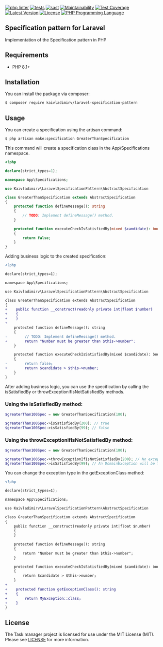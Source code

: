[![php linter](https://github.com/kaivladimirv/laravel-specification-pattern/actions/workflows/linter-check.yml/badge.svg)](https://github.com/kaivladimirv/laravel-specification-pattern/actions/workflows/linter-check.yml)
[![tests](https://github.com/kaivladimirv/laravel-specification-pattern/actions/workflows/tests-check.yml/badge.svg)](https://github.com/kaivladimirv/laravel-specification-pattern/actions/workflows/tests-check.yml)
[![sast](https://github.com/kaivladimirv/laravel-specification-pattern/actions/workflows/semgrep.yml/badge.svg)](https://github.com/kaivladimirv/laravel-specification-pattern/actions/workflows/semgrep.yml)
[![Maintainability](https://api.codeclimate.com/v1/badges/9b3cf2b0022c1d836063/maintainability)](https://codeclimate.com/github/kaivladimirv/laravel-specification-pattern/maintainability)
[![Test Coverage](https://api.codeclimate.com/v1/badges/9b3cf2b0022c1d836063/test_coverage)](https://codeclimate.com/github/kaivladimirv/laravel-specification-pattern/test_coverage)
[![Latest Version](https://img.shields.io/packagist/v/kaivladimirv/laravel-specification-pattern.svg?style=flat-square)](https://packagist.org/packages/kaivladimirv/laravel-specification-pattern)
[![License](https://img.shields.io/packagist/l/kaivladimirv/laravel-specification-pattern)](https://github.com/kaivladimirv/laravel-specification-pattern/blob/main/LICENSE)
<a href="https://php.net"><img src="https://img.shields.io/badge/php-8.1%2B-%238892BF" alt="PHP Programming Language"></a>

## Specification pattern for Laravel
Implementation of the Specification pattern in PHP

## Requirements
* PHP 8.1+

## Installation
You can install the package via composer:

``` bash
$ composer require kaivladimirv/laravel-specification-pattern
```

## Usage
You can create a specification using the artisan command:

``` bash
$ php artisan make:specification GreaterThanSpecification
```

This command will create a specification class in the App\Specifications namespace.

``` php
<?php

declare(strict_types=1);

namespace App\Specifications;

use Kaivladimirv\LaravelSpecificationPattern\AbstractSpecification

class GreaterThanSpecification extends AbstractSpecification
{
    protected function defineMessage(): string
    {
        // TODO: Implement defineMessage() method.    
    }

    protected function executeCheckIsSatisfiedBy(mixed $candidate): bool
    {
        return false;
    }
}
```

Adding business logic to the created specification:

``` diff
<?php

declare(strict_types=1);

namespace App\Specifications;

use Kaivladimirv\LaravelSpecificationPattern\AbstractSpecification

class GreaterThanSpecification extends AbstractSpecification
{
+    public function __construct(readonly private int|float $number)
+    {
+    }
+    
    protected function defineMessage(): string
    {
-        // TODO: Implement defineMessage() method.
+        return "Number must be greater than $this->number";    
    }

    protected function executeCheckIsSatisfiedBy(mixed $candidate): bool
    {
-        return false;
+        return $candidate > $this->number;
    }
}
```

After adding business logic, you can use the specification by calling the isSatisfiedBy or throwExceptionIfIsNotSatisfiedBy methods.

### Using the isSatisfiedBy method:
``` php
$greaterThan100Spec = new GreaterThanSpecification(100);

$greaterThan100Spec->isSatisfiedBy(200); // true
$greaterThan100Spec->isSatisfiedBy(99); // false
```

### Using the throwExceptionIfIsNotSatisfiedBy method:
``` php
$greaterThan100Spec = new GreaterThanSpecification(100);

$greaterThan100Spec->throwExceptionIfIsNotSatisfiedBy(200); // No exception will be thrown here
$greaterThan100Spec->isSatisfiedBy(99); // An DomainException will be thrown here with the message "Number must be greater than 100"
```

You can change the exception type in the getExceptionClass method:

``` diff
<?php

declare(strict_types=1);

namespace App\Specifications;

use Kaivladimirv\LaravelSpecificationPattern\AbstractSpecification

class GreaterThanSpecification extends AbstractSpecification
{
    public function __construct(readonly private int|float $number)
    {
    }
    
    protected function defineMessage(): string
    {
        return "Number must be greater than $this->number";    
    }

    protected function executeCheckIsSatisfiedBy(mixed $candidate): bool
    {
        return $candidate > $this->number;
    }
+    
+    protected function getExceptionClass(): string
+    {
+        return MyException::class;
+    }
}
```

## License
The Task manager project is licensed for use under the MIT License (MIT).
Please see [LICENSE](/LICENSE) for more information.
